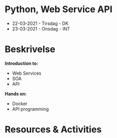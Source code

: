 # Python, Web Service API
  - 22-03-2021 - Tirsdag - DK
  - 23-03-2021 - Onsdag - INT

# Beskrivelse
**Introduction to:**
- Web Services
- SOA
- API

**Hands on:**
- Docker
- API programming

# Resources & Activities
